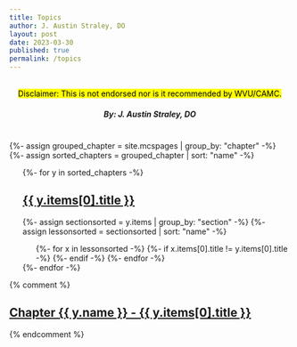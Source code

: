 ```yaml
---
title: Topics
author: J. Austin Straley, DO
layout: post
date: 2023-03-30
published: true
permalink: /topics
---
```


<html>
  <head>
    <link href="{{site.baseurl}}/assets/style_guide.css" rel="stylesheet">
    </head>
<body>
    <div>
      <br>
      <center><mark>
        Disclaimer: This is not endorsed nor is it recommended by WVU/CAMC.
        </mark></center>
       <center><h5>
        By: J. Austin Straley, DO
        </h5></center>
      <br>
      </div>
{%- assign grouped_chapter = site.mcspages | group_by: "chapter" -%}
{%- assign sorted_chapters = grouped_chapter | sort: "name" -%}
  <ul>
    {%- for y in sorted_chapters -%}
    <h2><a href="{{site.baseurl}}{{y.items[0].url}}">{{ y.items[0].title }}</a></h2> 
      {%- assign sectionsorted = y.items | group_by: "section" -%}
      {%- assign lessonsorted = sectionsorted | sort: "name" -%}
        <ul>
          {%- for x in lessonsorted -%}
            {%- if x.items[0].title != y.items[0].title -%}
            {%- endif -%}
          {%- endfor -%}
        </ul>
    {%- endfor -%}
  </ul>
</body>

{% comment %} <h2><a href="{{site.baseurl}}{{y.items[0].url}}"> Chapter {{ y.name }} - {{ y.items[0].title }}</a></h2> {% endcomment %} 